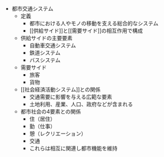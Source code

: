 - 都市交通システム
	- 定義
		- 都市における人やモノの移動を支える総合的なシステム
		- [[供給サイド]]と[[需要サイド]]の相互作用で構成
	- 供給サイドの主要要素
		- 自動車交通システム
		- 鉄道システム
		- バスシステム
	- 需要サイド
		- 旅客
		- 貨物
	- [[社会経済活動システム]]との関係
		- 交通需要に影響を与える広範な要素
		- 土地利用、産業、人口、政府などが含まれる
	- 都市社会の4要素との関係
		- 住（居住）
		- 勤（仕事）  
		- 憩（レクリエーション）
		- 交通
		- これらは相互に関連し都市機能を維持
